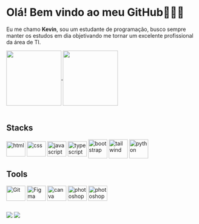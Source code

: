# Olá! Bem vindo ao meu GitHub🙋🏽‍♂️
<p>Eu me chamo <strong>Kevin</strong>, sou um estudante de programação, busco sempre manter os estudos em dia objetivando me tornar um excelente profissional da área de TI.</p>
<div>
  <a href="https://github.com/kevinup13">
    <img align="center" height="145em" src="https://github-readme-stats.vercel.app/api?username=kevinup13&show_icons=true&theme=merko" />
  </a>
  <a href="https://github.com/kevinup13">
    <img align="center" height="145em" src="https://github-readme-stats.vercel.app/api/top-langs/?username=kevinup13&layout=compact&show_icons=true&theme=merko" />
  </a>
<div><br>
  
  ## Stacks
  
<div>
  <img align="center" alt="html" height="40" width="50" src="https://cdn.jsdelivr.net/gh/devicons/devicon/icons/html5/html5-original.svg" />
  <img align="center" alt="css" height="40" width="50" src="https://cdn.jsdelivr.net/gh/devicons/devicon/icons/css3/css3-original.svg" />
  <img align="center" alt="javascript" height="40" width="50" src="https://cdn.jsdelivr.net/gh/devicons/devicon/icons/javascript/javascript-original.svg" />
  <img align="center" alt="typescript" height="40" width="50" src="https://cdn.jsdelivr.net/gh/devicons/devicon/icons/typescript/typescript-original.svg" />
  <img align="center" alt="bootstrap" height="50" width="50" src="https://cdn.jsdelivr.net/gh/devicons/devicon/icons/bootstrap/bootstrap-original.svg" />
  <img align="center" alt="tailwind" height="50" width="50" src="https://cdn.jsdelivr.net/gh/devicons/devicon/icons/tailwindcss/tailwindcss-plain.svg" />       
  <img align="center" alt="python" height="50" width="50" src="https://cdn.jsdelivr.net/gh/devicons/devicon/icons/python/python-original.svg" />
  
          

          
  

  ## Tools
  
<div>
  
  <img align="center" alt="Git" height="40" width="50" src="https://cdn.jsdelivr.net/gh/devicons/devicon/icons/git/git-original.svg" />
  <img align="center" alt="Figma" height="40" width="50" src="https://cdn.jsdelivr.net/gh/devicons/devicon/icons/figma/figma-original.svg" />          
  <img align="center" alt="canva" height="40" width="50" src="https://cdn.jsdelivr.net/gh/devicons/devicon/icons/canva/canva-original.svg" />
  <img align="center" alt="photoshop" height="40" width="50" src="https://cdn.jsdelivr.net/gh/devicons/devicon/icons/photoshop/photoshop-plain.svg" />
  <img align="center" alt="photoshop" height="40" width="50" src="https://cdn.jsdelivr.net/gh/devicons/devicon/icons/illustrator/illustrator-plain.svg" />
  
</div>

##

<div>
  <a href="https://www.linkedin.com/in/kevin-lopes12/" target="_blank" ><img src="https://img.shields.io/badge/LinkedIn-0077B5?style=for-the-badge&logo=linkedin&logoColor=white"></a>
  <a href="https://discord.com/channels/363985050578190336/976461758829064243" target="_blank" ><img src="https://img.shields.io/badge/Discord-7289DA?style=for-the-badge&logo=discord&logoColor=white"></a>
  
 
</div>
